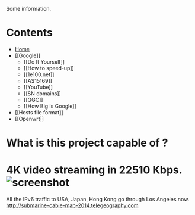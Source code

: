 Some information.

# Contents
- [Home](Home)
- [[Google]]
  - [[Do It Yourself]]
  - [[How to speed-up]]
  - [[1e100.net]]
  - [[AS15169]]
  - [[YouTube]]
  - [[SN domains]]
  - [[GGC]]
  - [[How Big is Google]]
- [[Hosts file format]]
- [[Openwrt]]

What is this project capable of ? 
=================================
4K video streaming in 22510 Kbps.
![screenshot](https://raw.githubusercontent.com/wiki/lennylxx/ipv6-hosts/youtube.jpg)
====
All the IPv6 traffic to USA, Japan, Hong Kong go through Los Angeles now.  
http://submarine-cable-map-2014.telegeography.com
